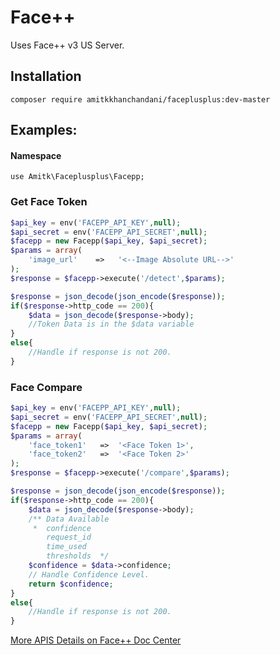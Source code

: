 # Face++
Uses Face++ v3 US Server.

## Installation
```
composer require amitkkhanchandani/faceplusplus:dev-master
```


## Examples:

#### Namespace

```
use Amitk\Faceplusplus\Facepp;
```

### Get Face Token

```php
$api_key = env('FACEPP_API_KEY',null);
$api_secret = env('FACEPP_API_SECRET',null);
$facepp = new Facepp($api_key, $api_secret);
$params = array(
    'image_url'    =>   '<--Image Absolute URL-->'
);
$response = $facepp->execute('/detect',$params);

$response = json_decode(json_encode($response));
if($response->http_code == 200){
    $data = json_decode($response->body);
    //Token Data is in the $data variable
}
else{
    //Handle if response is not 200.
}
```


### Face Compare

```php
$api_key = env('FACEPP_API_KEY',null);
$api_secret = env('FACEPP_API_SECRET',null);
$facepp = new Facepp($api_key, $api_secret);
$params = array(
    'face_token1'   =>  '<Face Token 1>',
    'face_token2'   =>  '<Face Token 2>'
);
$response = $facepp->execute('/compare',$params);

$response = json_decode(json_encode($response));
if($response->http_code == 200){
    $data = json_decode($response->body);
    /** Data Available
     *  confidence
        request_id
        time_used
        thresholds  */
    $confidence = $data->confidence;
    // Handle Confidence Level.
    return $confidence;
}
else{
    //Handle if response is not 200.
}
```

[More APIS Details on Face++ Doc Center](https://console.faceplusplus.com/documents/5679127)
